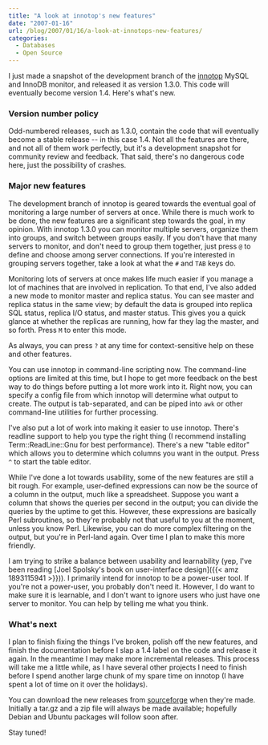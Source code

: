 ```yaml
---
title: "A look at innotop's new features"
date: "2007-01-16"
url: /blog/2007/01/16/a-look-at-innotops-new-features/
categories:
  - Databases
  - Open Source
---
```

I just made a snapshot of the development branch of the [innotop](http://code.google.com/p/innotop/) MySQL and InnoDB monitor, and released it as version 1.3.0. This code will eventually become version 1.4. Here's what's new.

### Version number policy

Odd-numbered releases, such as 1.3.0, contain the code that will eventually become a stable release -- in this case 1.4. Not all the features are there, and not all of them work perfectly, but it's a development snapshot for community review and feedback. That said, there's no dangerous code here, just the possibility of crashes.

### Major new features

The development branch of innotop is geared towards the eventual goal of monitoring a large number of servers at once. While there is much work to be done, the new features are a significant step towards the goal, in my opinion. With innotop 1.3.0 you can monitor multiple servers, organize them into groups, and switch between groups easily. If you don't have that many servers to monitor, and don't need to group them together, just press `@` to define and choose among server connections. If you're interested in grouping servers together, take a look at what the `#` and `TAB` keys do.

Monitoring lots of servers at once makes life much easier if you manage a lot of machines that are involved in replication. To that end, I've also added a new mode to monitor master and replica status. You can see master and replica status in the same view; by default the data is grouped into replica SQL status, replica I/O status, and master status. This gives you a quick glance at whether the replicas are running, how far they lag the master, and so forth. Press `M` to enter this mode.

As always, you can press `?` at any time for context-sensitive help on these and other features.

You can use innotop in command-line scripting now. The command-line options are limited at this time, but I hope to get more feedback on the best way to do things before putting a lot more work into it. Right now, you can specify a config file from which innotop will determine what output to create. The output is tab-separated, and can be piped into `awk` or other command-line utilities for further processing.

I've also put a lot of work into making it easier to use innotop. There's readline support to help you type the right thing (I recommend installing Term::ReadLine::Gnu for best performance). There's a new "table editor" which allows you to determine which columns you want in the output. Press `^` to start the table editor.

While I've done a lot towards usability, some of the new features are still a bit rough. For example, user-defined expressions can now be the source of a column in the output, much like a spreadsheet. Suppose you want a column that shows the queries per second in the output; you can divide the queries by the uptime to get this. However, these expressions are basically Perl subroutines, so they're probably not that useful to you at the moment, unless you know Perl. Likewise, you can do more complex filtering on the output, but you're in Perl-land again. Over time I plan to make this more friendly.

I am trying to strike a balance between usability and learnability (yep, I've been reading [Joel Spolsky's book on user-interface design]({{< amz 1893115941 >}})). I primarily intend for innotop to be a power-user tool. If you're not a power-user, you probably don't need it. However, I do want to make sure it is learnable, and I don't want to ignore users who just have one server to monitor. You can help by telling me what you think.

### What's next

I plan to finish fixing the things I've broken, polish off the new features, and finish the documentation before I slap a 1.4 label on the code and release it again. In the meantime I may make more incremental releases. This process will take me a little while, as I have several other projects I need to finish before I spend another large chunk of my spare time on innotop (I have spent a lot of time on it over the holidays).

You can download the new releases from [sourceforge](http://code.google.com/p/innotop/) when they're made. Initially a tar.gz and a zip file will always be made available; hopefully Debian and Ubuntu packages will follow soon after.

Stay tuned!


